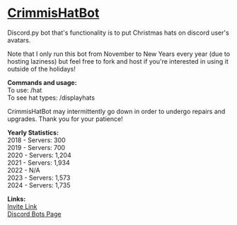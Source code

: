 <h1><u>CrimmisHatBot</u></h1>
<p>Discord.py bot that's functionality is to put Christmas hats on discord user's avatars.</p>
<p>Note that I only run this bot from November to New Years every year (due to hosting laziness) but feel free to fork and host if you're interested in using it outside of the holidays!</p>

<p><b>Commands and usage:</b><br>
To use: /hat<br>
To see hat types: /displayhats</p>

<p>CrimmisHatBot may intermittently go down in order to undergo repairs and upgrades. Thank you for your patience!</p>
 
<p><b>Yearly Statistics:</b> <br>
2018 - Servers: 300 <br>
2019 - Servers: 700 <br>
2020 - Servers: 1,204 <br>
2021 - Servers: 1,934<br>
2022 - N/A<br>
2023 - Servers: 1,573<br>
2024 - Servers: 1,735<br>

</p>
 
<p><b>Links:</b><br>
<a href="https://discord.com/oauth2/authorize?client_id=520376798131912720&permissions=34816&scope=bot">Invite Link</a><br>
<a href="https://discordbots.org/bot/520376798131912720">Discord Bots Page</a><br>

</p>
